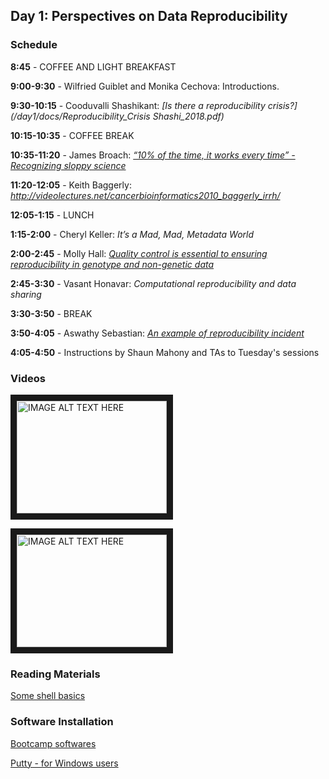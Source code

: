 
## Day 1: Perspectives on Data Reproducibility

### Schedule

**8:45** - COFFEE AND LIGHT BREAKFAST

**9:00-9:30** - Wilfried Guiblet and Monika Cechova: Introductions.

**9:30-10:15** - Cooduvalli Shashikant: *[Is there a reproducibility crisis?](/day1/docs/Reproducibility_Crisis Shashi_2018.pdf)*

**10:15-10:35** - COFFEE BREAK

**10:35-11:20** - James Broach: *[“10% of the time, it works every time” - Recognizing sloppy science](/day1/docs/Broach_Data_Reproducibility_6-2018.pdf)*

**11:20-12:05** - Keith Baggerly:  *http://videolectures.net/cancerbioinformatics2010_baggerly_irrh/*


**12:05-1:15** - LUNCH

**1:15-2:00** - Cheryl Keller: *It’s a Mad, Mad, Metadata World*

**2:00-2:45** - Molly Hall:  *[Quality control is essential to ensuring reproducibility in genotype and non-genetic data](/day1/docs/Hall_2018.7.18_DataBootCamp_Reproducibility.pdf)*

**2:45-3:30** - Vasant Honavar:  *Computational reproducibility and data sharing*

**3:30-3:50** - BREAK

**3:50-4:05** - Aswathy Sebastian: *[An example of reproducibility incident](day1/docs/Sebastian_Reproducibility_Presentation_2018.pdf)*

**4:05-4:50** - Instructions by Shaun Mahony and TAs to Tuesday's sessions

### Videos

<a href="http://www.youtube.com/watch?feature=player_embedded&v=UYclmg1_KL" target="_blank"><img src="http://img.youtube.com/vi/UYclmg1_KLk/0.jpg" alt="IMAGE ALT TEXT HERE" width="240" height="180" border="10" /></a>

<a href="http://www.youtube.com/watch?feature=player_embedded&v=2TcPAZOyV0U" target="_blank"><img src="http://img.youtube.com/vi/2TcPAZOyV0U/0.jpg" alt="IMAGE ALT TEXT HERE" width="240" height="180" border="10" /></a>

### Reading Materials 

[Some shell basics](https://swcarpentry.github.io/shell-novice/)

### Software Installation

[Bootcamp softwares](http://2018-bootcamp.biostars.io/install.html)

[Putty - for Windows users](http://www.putty.org/)

